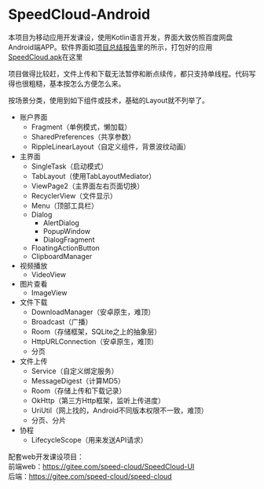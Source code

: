 # SpeedCloud-Android
本项目为移动应用开发课设，使用Kotlin语言开发，界面大致仿照百度网盘Android端APP。软件界面如[项目总结报告](https://github.com/hewidow/SpeedCloud-Android/blob/master/%E7%A7%BB%E5%8A%A8%E9%A1%B9%E7%9B%AE%E5%AE%9E%E8%B7%B5%E5%A4%A7%E4%BD%9C%E4%B8%9A-%E9%A1%B9%E7%9B%AE%E6%80%BB%E7%BB%93%E6%8A%A5%E5%91%8A.docx)里的所示，打包好的应用[SpeedCloud.apk](https://github.com/hewidow/SpeedCloud-Android/blob/master/app/release/app-release.apk)在这里

项目做得比较赶，文件上传和下载无法暂停和断点续传，都只支持单线程。代码写得也很粗糙，基本按怎么方便怎么来。

按场景分类，使用到如下组件或技术，基础的Layout就不列举了。
- 账户界面
    - Fragment（单例模式，懒加载）
    - SharedPreferences（共享参数）
    - RippleLinearLayout（自定义组件，背景波纹动画）
- 主界面
    - SingleTask（启动模式）
    - TabLayout（使用TabLayoutMediator）
    - ViewPage2（主界面左右页面切换）
    - RecyclerView（文件显示）
    - Menu（顶部工具栏）
    - Dialog
        - AlertDialog
        - PopupWindow
        - DialogFragment
    - FloatingActionButton
    - ClipboardManager
- 视频播放
    - VideoView
- 图片查看
    - ImageView
- 文件下载
    - DownloadManager（安卓原生，难顶）
    - Broadcast（广播）
    - Room（存储框架，SQLite之上的抽象层）
    - HttpURLConnection（安卓原生，难顶）
    - 分页
- 文件上传
    - Service（自定义绑定服务）
    - MessageDigest（计算MD5）
    - Room（存储上传和下载记录）
    - OkHttp（第三方Http框架，监听上传进度）
    - UriUtil（网上找的，Android不同版本权限不一致，难顶）
    - 分页、分片
- 协程
    - LifecycleScope（用来发送API请求）


配套web开发课设项目：  
前端web：https://gitee.com/speed-cloud/SpeedCloud-UI  
后端：https://gitee.com/speed-cloud/speed-cloud
